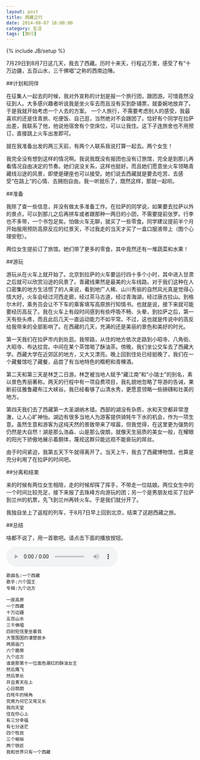 ```yaml
---
layout: post
title: 西藏之行
date: 2014-08-07 16:00:00
category: 生活
tags: [旅行]
---
```

{% include JB/setup %}

7月29日到8月7日这几天，我去了西藏。历时十来天，行程近万里，感受了有“十万边疆，五百山水，三千佛唱”之称的西南边陲。

<!--more-->

##计划和同伴

在征集人一起去的时候，我对外宣称的计划是报一个旅行团，跟团游。可惜竟然没征到人。大多感兴趣者听说我是坐火车去而且没有买到卧铺票，就委婉地放弃了。于是我就开始考虑一个人去的方案。
一个人旅行，不需要考虑别人的感受，我最喜欢的还是住青旅、吃便饭、自己逛，当然绝对不会跟团了。恰好有个同学在拉萨出差，我联系了他，他说他宿舍有个空床位，可以让我住。这下子连旅舍也不用预订，直接跳上火车出发即可。

就在我准备出发的两三天前，有两个人联系我说打算一起去。两个女生！

我完全没有想到这样的情况啊。我说我既没有报团也没有订旅馆，完全是到那儿再看情况自由决定的节奏。她们说没关系，这样也挺好。而且她们愿意坐火车领略青藏线沿途的风景，即使是硬座也可以接受。她们说去西藏就是要去吃苦、去感受“在路上”的心情、去拥抱自由。我一听就乐了，既然这样，那就一起呗。

##准备

我除了查一些信息，并没有做太多准备工作。在拉萨的同学说，如果要去拉萨以外的景点，可以到那儿之后再拼车或者跟那种一两日的小团，不需要提前张罗。行李也不多带，一个书包足矣。怕做火车无聊，就买了一些零食。同学建议提前半个月开始服用预防高原反应的红景天，不过我走的当天才买了一盒口服液带上（图个心理安慰）。

两位女生提前订了旅馆。她们带了更多的零食，其中竟然还有一堆蔬菜和水果！

##游玩

游玩从在火车上就开始了。北京到拉萨的火车要运行四十多个小时，其中进入甘肃之后就可以欣赏沿途的风景了。青藏线果然是最美的火车线路。对于我们这种在人口密集的地方生活惯了的人来说，看到地广人稀、山川秀丽的自然风光真是觉得心情大好。火车会经过河西走廊，经过茶马古道，经过青海湖，经过唐古拉山。到格尔木时，乘务员会让不下车的乘客填写高原旅行知情书。也就是说，接下来就可能要经历高反了。我在火车上有段时间感到有些呼吸不畅、头晕，到拉萨之后，第一天有些头疼，而且此后几天一直运动能力不如平常。不过，这也就是传说中的高反给我带来的全部影响了。在西藏的几天，充满的还是美丽的景色和美好的时光。

第一天我们在拉萨市内到处逛。我带路，从住的地方依次走路到小昭寺、八角街、大昭寺、布达拉宫。中间在某个茶馆喝了酥油茶。傍晚，我们坐公交车去了西藏大学。西藏大学在近郊区的地方，又大又漂亮。晚上回到住处已经挺晚了，我们在一个藏餐馆吃了藏餐，品尝了有当地特色的糌粑和青稞酒。

第二天和第三天是林芝二日游。林芝被当地人赋予“藏江南”和“小瑞士”的别名，素以景色秀丽著称。两天的行程中有一项自费项目，我礼貌地忽略了导游的告诫，果断前往雅鲁藏布江大峡谷。我已经看够了山清水秀，更愿意领略一些磅礴和壮美的地方。

第四天我们去了西藏第一大圣湖纳木错。西部的湖没有杂质，水和天空都非常澄澈，让人心旷神怡。湖边有很多当地人为游客提供骑牦牛下水的机会，作为一项生意。虽然生意和游客为这纯天然的景致带来了喧嚣，但我觉得，在这里更为强势的仍然是大自然！湖是那么浩淼、山是那么俊朗，就像天生丽质的美女一般，在耀眼的阳光下骄傲地展示着胴体，蔑视这群只能远观不能亵玩的屌丝。

由于时间紧迫，我第五天下午就得离开了。当天上午，我去了西藏博物馆，也算是充分利用了在拉萨的时间吧。

##分离和结束

来的时候有两位女生相陪，走的时候却挥了挥手，不带走一位姑娘。两位女生中的一个时间比较充足，接下来报了去珠峰方向游玩的团；另一个是男朋友给买了拉萨到兰州的机票，先飞到兰州再转火车。于是我们就分开了。

我独自坐上了返程的列车，于8月7日早上回到北京，结束了这趟西藏之旅。

##总结

啥都不说了，用一首歌吧。请点击下面的播放按钮。

<audio src="http://shengbin-static.stor.sinaapp.com/yi-ge-xi-zang.mp3" type="audio/mpeg" 
        preload="auto" controls="controls" loop="loop">
我去，你的浏览器竟然不支持HTML5？！赶紧去下个[真正的浏览器](https://www.google.com/intl/en/chrome/browser/)吧。
</audio>

    歌曲名:一个西藏 
    歌手:六个国王
    专辑:九个远方

    一座高原
    一个西藏
    十万边疆
    五百山水
    三千佛唱
    四封短信里坐着我
    大雪围困的凄楚故乡
    两扇庙门
    六个磨房
    九个远方
    谁是那第十一位面色潮红的酥油女王
    然后鹰飞
    然后草长
    并且青天在上
    心日朗朗
    白牦牛的犄角
    究竟为何它又弯又长
    我向天堂
    住在你心上
    有三分幸福
    有七分迷茫
    四个牧民
    三个喇嘛
    两个铁匠
    我和世界只有一个西藏
